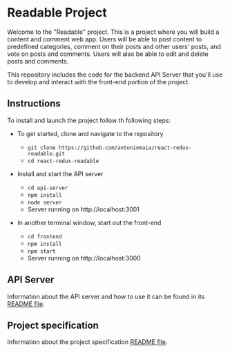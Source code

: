 # Readable Project

Welcome to the "Readable" project. This is a project where you will build a content and comment web app. Users will be able to post content to predefined categories, comment on their posts and other users' posts, and vote on posts and comments. Users will also be able to edit and delete posts and comments.

This repository includes the code for the backend API Server that you'll use to develop and interact with the front-end portion of the project.

## Instructions

To install and launch the project follow th following steps:

- To get started, clone and navigate to the repository

  - `git clone https://github.com/antoniomaia/react-redux-readable.git`
  - `cd react-redux-readable`

- Install and start the API server

  - `cd api-server`
  - `npm install`
  - `node server`
  - Server running on http://localhost:3001

- In another terminal window, start out the front-end

  - `cd frontend`
  - `npm install`
  - `npm start`
  - Server running on http://localhost:3000

## API Server

Information about the API server and how to use it can be found in its [README file](api-server/README.md).

## Project specification

Information about the project specification [README file](specs/README.md).
